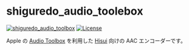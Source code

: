 shiguredo_audio_toolebox
========================

[![shiguredo_audio_toolbox](https://img.shields.io/crates/v/shiguredo_audio_toolbox.svg)](https://crates.io/crates/shiguredo_audio_toolbox)
[![License](https://img.shields.io/badge/License-Apache%202.0-blue.svg)](https://opensource.org/licenses/Apache-2.0)

Apple の [Audio Toolbox] を利用した [Hisui] 向けの AAC エンコーダーです。

[Hisui]: https://github.com/shiguredo/hisui
[Audio Toolbox]: https://developer.apple.com/documentation/audiotoolbox/
